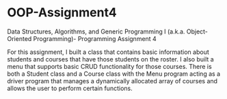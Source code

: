 # OOP-Assignment4

Data Structures, Algorithms, and Generic Programming I (a.k.a. Object-Oriented Programming)- Programming Assignment 4

For this assignment, I built a class that contains basic information about students and courses that have those students on the roster. I also built a menu that supports basic CRUD functionality for those courses. There is both a Student class and a Course class with the Menu program acting as a driver program that manages a dynamically allocated array of courses and allows the user to perform certain functions.
